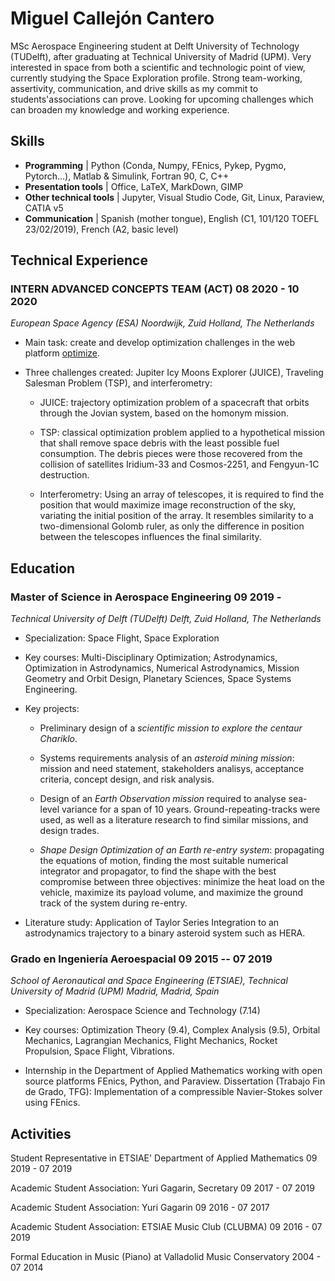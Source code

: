 # Miguel Callejón Cantero
MSc Aerospace Engineering student at Delft University of Technology
(TUDelft), after graduating at Technical University of Madrid (UPM).
Very interested in space from both a scientific and technologic point of
view, currently studying the Space Exploration profile. Strong
team-working, assertivity, communication, and drive skills as my commit
to students'associations can prove. Looking for upcoming challenges
which can broaden my knowledge and working experience.

## Skills

 * **Programming**           |     Python (Conda, Numpy, FEnics, Pykep, Pygmo, Pytorch\...), Matlab & Simulink, Fortran 90, C, C++
 * **Presentation tools**     |    Office, LaTeX, MarkDown, GIMP
 * **Other technical tools**   |   Jupyter, Visual Studio Code, Git, Linux, Paraview, CATIA v5
 * **Communication**          |    Spanish (mother tongue), English (C1, 101/120 TOEFL 23/02/2019), French (A2, basic level)


## Technical Experience


### INTERN ADVANCED CONCEPTS TEAM (ACT) 08 2020 - 10 2020


*European Space Agency (ESA) Noordwijk, Zuid Holland, The Netherlands*

-   Main task: create and develop optimization challenges in the web
    platform [optimize](https://optimize.esa.int/).

-   Three challenges created: Jupiter Icy Moons Explorer (JUICE),
    Traveling Salesman Problem (TSP), and interferometry:

    -   JUICE: trajectory optimization problem of a spacecraft that
        orbits through the Jovian system, based on the homonym mission.

    -   TSP: classical optimization problem applied to a hypothetical
        mission that shall remove space debris with the least possible
        fuel consumption. The debris pieces were those recovered from
        the collision of satellites Iridium-33 and Cosmos-2251, and
        Fengyun-1C destruction.

    -   Interferometry: Using an array of telescopes, it is required to
        find the position that would maximize image reconstruction of
        the sky, variating the initial position of the array. It
        resembles similarity to a two-dimensional Golomb ruler, as only
        the difference in position between the telescopes influences the
        final similarity.

## Education


### Master of Science in Aerospace Engineering 09 2019 -

*Technical University of Delft (TUDelft) Delft, Zuid Holland, The
Netherlands*

-   Specialization: Space Flight, Space Exploration

-   Key courses: Multi-Disciplinary Optimization; Astrodynamics,
    Optimization in Astrodynamics, Numerical Astrodynamics, Mission
    Geometry and Orbit Design, Planetary Sciences, Space Systems
    Engineering.

-   Key projects:

    -   Preliminary design of a *scientific mission to explore the
        centaur Chariklo*.

    -   Systems requirements analysis of an *asteroid mining mission*:
        mission and need statement, stakeholders analisys, acceptance
        criteria, concept design, and risk analysis.

    -   Design of an *Earth Observation mission* required to analyse
        sea-level variance for a span of 10 years.
        Ground-repeating-tracks were used, as well as a literature
        research to find similar missions, and design trades.

    -   *Shape Design Optimization of an Earth re-entry system*:
        propagating the equations of motion, finding the most suitable
        numerical integrator and propagator, to find the shape with the
        best compromise between three objectives: minimize the heat load
        on the vehicle, maximize its payload volume, and maximize the
        ground track of the system during re-entry.

-   Literature study: Application of Taylor Series Integration to an
    astrodynamics trajectory to a binary asteroid system such as HERA.

### Grado en Ingeniería Aeroespacial 09 2015 -- 07 2019

*School of Aeronautical and Space Engineering (ETSIAE), Technical
University of Madrid (UPM) Madrid, Madrid, Spain*

-   Specialization: Aerospace Science and Technology (7.14)

-   Key courses: Optimization Theory (9.4), Complex Analysis (9.5),
    Orbital Mechanics, Lagrangian Mechanics, Flight Mechanics, Rocket
    Propulsion, Space Flight, Vibrations.

-   Internship in the Department of Applied Mathematics working with
    open source platforms FEnics, Python, and Paraview. Dissertation
    (Trabajo Fin de Grado, TFG): Implementation of a compressible
    Navier-Stokes solver using FEnics.

## Activities


Student Representative in ETSIAE' Department of Applied Mathematics 09 2019 - 07 2019

Academic Student Association: Yuri Gagarin, Secretary 09 2017 - 07 2019

Academic Student Association: Yuri Gagarin 09 2016 - 07 2017

Academic Student Association: ETSIAE Music Club (CLUBMA) 09 2016 - 07 2019

Formal Education in Music (Piano) at Valladolid Music Conservatory 2004 - 07 2014
